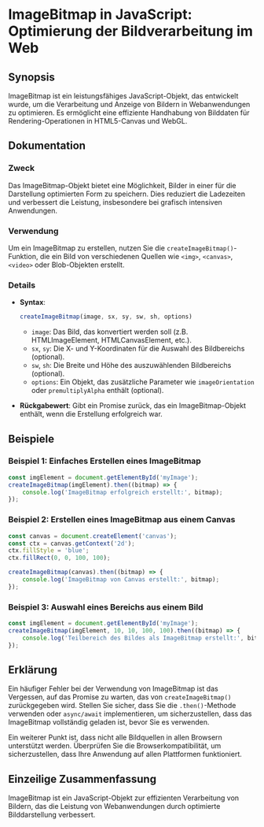 <!--
Meta Description: # ImageBitmap in JavaScript: Optimierung der Bildverarbeitung im Web ## Synopsis ImageBitmap ist ein leistungsfähiges JavaScript-Objekt, das entwickel...
Meta Keywords: imagebitmap, die, das, ein, von
-->

# ImageBitmap in JavaScript: Optimierung der Bildverarbeitung im Web

## Synopsis
ImageBitmap ist ein leistungsfähiges JavaScript-Objekt, das entwickelt wurde, um die Verarbeitung und Anzeige von Bildern in Webanwendungen zu optimieren. Es ermöglicht eine effiziente Handhabung von Bilddaten für Rendering-Operationen in HTML5-Canvas und WebGL.

## Dokumentation
### Zweck
Das ImageBitmap-Objekt bietet eine Möglichkeit, Bilder in einer für die Darstellung optimierten Form zu speichern. Dies reduziert die Ladezeiten und verbessert die Leistung, insbesondere bei grafisch intensiven Anwendungen.

### Verwendung
Um ein ImageBitmap zu erstellen, nutzen Sie die `createImageBitmap()`-Funktion, die ein Bild von verschiedenen Quellen wie `<img>`, `<canvas>`, `<video>` oder Blob-Objekten erstellt.

### Details
- **Syntax**:
  ```javascript
  createImageBitmap(image, sx, sy, sw, sh, options)
  ```
  - `image`: Das Bild, das konvertiert werden soll (z.B. HTMLImageElement, HTMLCanvasElement, etc.).
  - `sx`, `sy`: Die X- und Y-Koordinaten für die Auswahl des Bildbereichs (optional).
  - `sw`, `sh`: Die Breite und Höhe des auszuwählenden Bildbereichs (optional).
  - `options`: Ein Objekt, das zusätzliche Parameter wie `imageOrientation` oder `premultiplyAlpha` enthält (optional).

- **Rückgabewert**:
  Gibt ein Promise zurück, das ein ImageBitmap-Objekt enthält, wenn die Erstellung erfolgreich war.

## Beispiele
### Beispiel 1: Einfaches Erstellen eines ImageBitmap
```javascript
const imgElement = document.getElementById('myImage');
createImageBitmap(imgElement).then((bitmap) => {
    console.log('ImageBitmap erfolgreich erstellt:', bitmap);
});
```

### Beispiel 2: Erstellen eines ImageBitmap aus einem Canvas
```javascript
const canvas = document.createElement('canvas');
const ctx = canvas.getContext('2d');
ctx.fillStyle = 'blue';
ctx.fillRect(0, 0, 100, 100);

createImageBitmap(canvas).then((bitmap) => {
    console.log('ImageBitmap von Canvas erstellt:', bitmap);
});
```

### Beispiel 3: Auswahl eines Bereichs aus einem Bild
```javascript
const imgElement = document.getElementById('myImage');
createImageBitmap(imgElement, 10, 10, 100, 100).then((bitmap) => {
    console.log('Teilbereich des Bildes als ImageBitmap erstellt:', bitmap);
});
```

## Erklärung
Ein häufiger Fehler bei der Verwendung von ImageBitmap ist das Vergessen, auf das Promise zu warten, das von `createImageBitmap()` zurückgegeben wird. Stellen Sie sicher, dass Sie die `.then()`-Methode verwenden oder `async/await` implementieren, um sicherzustellen, dass das ImageBitmap vollständig geladen ist, bevor Sie es verwenden.

Ein weiterer Punkt ist, dass nicht alle Bildquellen in allen Browsern unterstützt werden. Überprüfen Sie die Browserkompatibilität, um sicherzustellen, dass Ihre Anwendung auf allen Plattformen funktioniert.

## Einzeilige Zusammenfassung
ImageBitmap ist ein JavaScript-Objekt zur effizienten Verarbeitung von Bildern, das die Leistung von Webanwendungen durch optimierte Bilddarstellung verbessert.